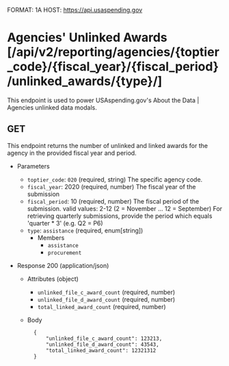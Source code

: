 FORMAT: 1A
HOST: https://api.usaspending.gov

# Agencies' Unlinked Awards [/api/v2/reporting/agencies/{toptier_code}/{fiscal_year}/{fiscal_period}/unlinked_awards/{type}/]

This endpoint is used to power USAspending.gov's About the Data \| Agencies unlinked data modals.

## GET

This endpoint returns the number of unlinked and linked awards for the agency in the provided fiscal year and period.

+ Parameters
    + `toptier_code`: `020` (required, string)
        The specific agency code.
    + `fiscal_year`: 2020 (required, number)
        The fiscal year of the submission
    + `fiscal_period`: 10 (required, number)
        The fiscal period of the submission. valid values: 2-12 (2 = November ... 12 = September)
        For retrieving quarterly submissions, provide the period which equals 'quarter * 3' (e.g. Q2 = P6)
    + `type`: `assistance` (required, enum[string])
        + Members
            + `assistance`
            + `procurement`

+ Response 200 (application/json)

    + Attributes (object)
        + `unlinked_file_c_award_count` (required, number)
        + `unlinked_file_d_award_count` (required, number)
        + `total_linked_award_count` (required, number)
    + Body

            {
                "unlinked_file_c_award_count": 123213,
                "unlinked_file_d_award_count": 43543,
                "total_linked_award_count": 12321312
            }